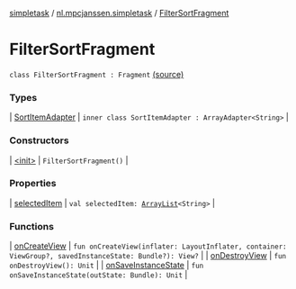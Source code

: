 [simpletask](../../index.md) / [nl.mpcjanssen.simpletask](../index.md) / [FilterSortFragment](.)

# FilterSortFragment

`class FilterSortFragment : Fragment` [(source)](https://github.com/mpcjanssen/simpletask-android/blob/master/src/main/java/nl/mpcjanssen/simpletask/FilterSortFragment.kt#L16)

### Types

| [SortItemAdapter](-sort-item-adapter/index.md) | `inner class SortItemAdapter : ArrayAdapter<String>` |

### Constructors

| [&lt;init&gt;](-init-.md) | `FilterSortFragment()` |

### Properties

| [selectedItem](selected-item.md) | `val selectedItem: `[`ArrayList`](http://docs.oracle.com/javase/6/docs/api/java/util/ArrayList.html)`<String>` |

### Functions

| [onCreateView](on-create-view.md) | `fun onCreateView(inflater: LayoutInflater, container: ViewGroup?, savedInstanceState: Bundle?): View?` |
| [onDestroyView](on-destroy-view.md) | `fun onDestroyView(): Unit` |
| [onSaveInstanceState](on-save-instance-state.md) | `fun onSaveInstanceState(outState: Bundle): Unit` |

